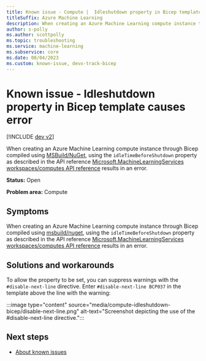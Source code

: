```yaml
---
title: Known issue - Compute |  Idleshutdown property in Bicep template causes error
titleSuffix: Azure Machine Learning
description: When creating an Azure Machine Learning compute instance through Bicep compiled using MSBuild NuGet, using the `idleTimeBeforeShutdown` property as described in the API reference results in an error.
author: s-polly
ms.author: scottpolly
ms.topic: troubleshooting  
ms.service: machine-learning
ms.subservice: core
ms.date: 08/04/2023
ms.custom: known-issue, devx-track-bicep
---
```


# Known issue  - Idleshutdown property in Bicep template causes error

[!INCLUDE [dev v2](../includes/machine-learning-dev-v2.md)]

When creating an Azure Machine Learning compute instance through Bicep compiled using [MSBuild/NuGet](../../azure-resource-manager/bicep/msbuild-bicep-file.md), using the `idleTimeBeforeShutdown` property as described in the API reference [Microsoft.MachineLearningServices workspaces/computes API reference](/azure/templates/microsoft.machinelearningservices/workspaces/computes?pivots=deployment-language-bicep) results in an error.

 

**Status:** Open


**Problem area:** Compute

## Symptoms

When creating an Azure Machine Learning compute instance through Bicep compiled using [msbuild/nuget](../../azure-resource-manager/bicep/msbuild-bicep-file.md), using the `idleTimeBeforeShutdown` property as described in the API reference [Microsoft.MachineLearningServices workspaces/computes API reference](/azure/templates/microsoft.machinelearningservices/workspaces/computes?pivots=deployment-language-bicep) results in an error.


## Solutions and workarounds

To allow the property to be set, you can suppress warnings with the `#disable-next-line` directive. Enter `#disable-next-line BCP037` in the template above the line with the warning: 

:::image type="content" source="media/compute-idleshutdown-bicep/disable-next-line.png" alt-text="Screenshot depicting the use of the #disable-next-line directive.":::

## Next steps

- [About known issues](azure-machine-learning-known-issues.md)
